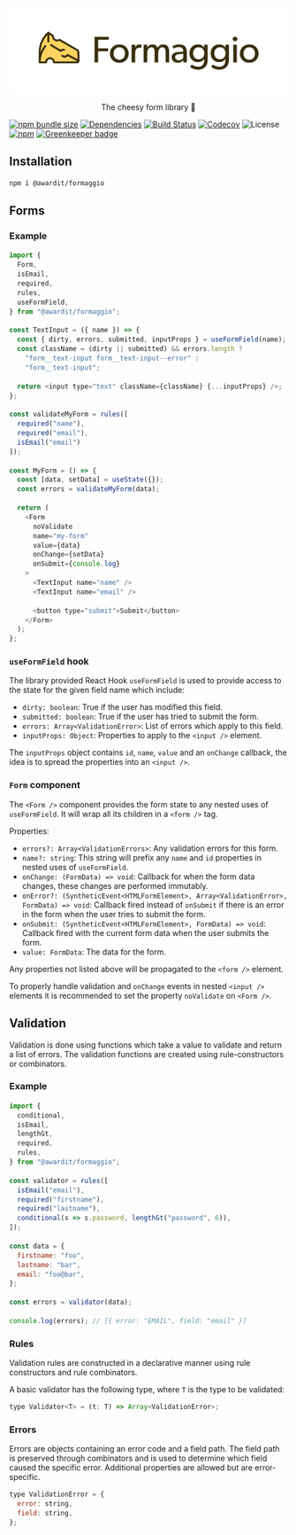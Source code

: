 ![Formaggio Logo](https://raw.githubusercontent.com/awardit/formaggio/master/doc/logo_primary.svg?raw=true&sanitize=true)
<p align="center">The cheesy form library 🧀</p>

[![npm bundle size](https://img.shields.io/bundlephobia/minzip/@awardit/formaggio.svg)](https://bundlephobia.com/result?p=@awardit/formaggio)
[![Dependencies](https://img.shields.io/david/awardit/formaggio.svg)](https://www.npmjs.com/package/@awardit/formaggio)
[![Build Status](https://travis-ci.org/awardit/formaggio.svg?branch=master)](https://travis-ci.org/awardit/formaggio)
[![Codecov](https://img.shields.io/codecov/c/gh/awardit/formaggio)](https://codecov.io/gh/awardit/formaggio)
![License](https://img.shields.io/npm/l/@awardit/formaggio)
[![npm](https://img.shields.io/npm/v/@awardit/formaggio)](https://www.npmjs.com/package/@awardit/formaggio)
[![Greenkeeper badge](https://badges.greenkeeper.io/awardit/formaggio.svg)](https://greenkeeper.io/)

## Installation

```bash
npm i @awardit/formaggio
```

## Forms

### Example

```javascript
import {
  Form,
  isEmail,
  required,
  rules,
  useFormField,
} from "@awardit/formaggio";

const TextInput = ({ name }) => {
  const { dirty, errors, submitted, inputProps } = useFormField(name);
  const className = (dirty || submitted) && errors.length ?
    "form__text-input form__text-input--error" :
    "form__text-input";

  return <input type="text" className={className} {...inputProps} />;
};

const validateMyForm = rules([
  required("name"),
  required("email"),
  isEmail("email")
]);

const MyForm = () => {
  const [data, setData] = useState({});
  const errors = validateMyForm(data);

  return (
    <Form
      noValidate
      name="my-form"
      value={data}
      onChange={setData}
      onSubmit={console.log}
    >
      <TextInput name="name" />
      <TextInput name="email" />

      <button type="submit">Submit</button>
    </Form>
  );
};
```

### `useFormField` hook

The library provided React Hook `useFormField` is used to provide access to the
state for the given field name which include:

 * `dirty: boolean`: True if the user has modified this field.
 * `submitted: boolean`: True if the user has tried to submit the form.
 * `errors: Array<ValidationError>`: List of errors which apply to this field.
 * `inputProps: Object`: Properties to apply to the `<input />` element.

The `inputProps` object contains `id`, `name`, `value` and an `onChange`
callback, the idea is to spread the properties into an `<input />`.

### `Form` component

The `<Form />` component provides the form state to any nested uses of
`useFormField`. It will wrap all its children in a `<form />` tag.

Properties: 

 * `errors?: Array<ValidationErrors>`: Any validation errors for this form.
 * `name?: string`: This string will prefix any `name` and `id` properties
   in nested uses of `useFormField`.
 * `onChange: (FormData) => void`: Callback for when the form data
   changes, these changes are performed immutably.
 * `onError?: (SyntheticEvent<HTMLFormElement>, Array<ValidationError>, FormData) => void`:
   Callback fired instead of `onSubmit` if there is an error in the form when
   the user tries to submit the form.
 * `onSubmit: (SyntheticEvent<HTMLFormElement>, FormData) => void`: Callback
   fired with the current form data when the user submits the form.
 * `value: FormData`: The data for the form.

Any properties not listed above will be propagated to the `<form />` element.

To properly handle validation and `onChange` events in nested `<input />`
elements it is recommended to set the property `noValidate` on `<Form />`.

## Validation

Validation is done using functions which take a value to validate and return
a list of errors. The validation functions are created using rule-constructors
or combinators.

### Example

```javascript
import {
  conditional,
  isEmail,
  lengthGt,
  required,
  rules,
} from "@awardit/formaggio";

const validator = rules([
  isEmail("email"),
  required("firstname"), 
  required("lastname"),
  conditional(s => s.password, lengthGt("password", 6)),
]);

const data = {
  firstname: "foo",
  lastname: "bar",
  email: "foo@bar",
};

const errors = validator(data);

console.log(errors); // [{ error: "EMAIL", field: "email" }]
```

### Rules

Validation rules are constructed in a declarative manner using rule constructors
and rule combinators.

A basic validator has the following type, where `T` is the type to be validated:

```javascript
type Validator<T> = (t: T) => Array<ValidationError>;
```

### Errors

Errors are objects containing an error code and a field path. The field path is
preserved through combinators and is used to determine which field caused the
specific error. Additional properties are allowed but are error-specific.

```javascript
type ValidationError = {
  error: string,
  field: string,
};
